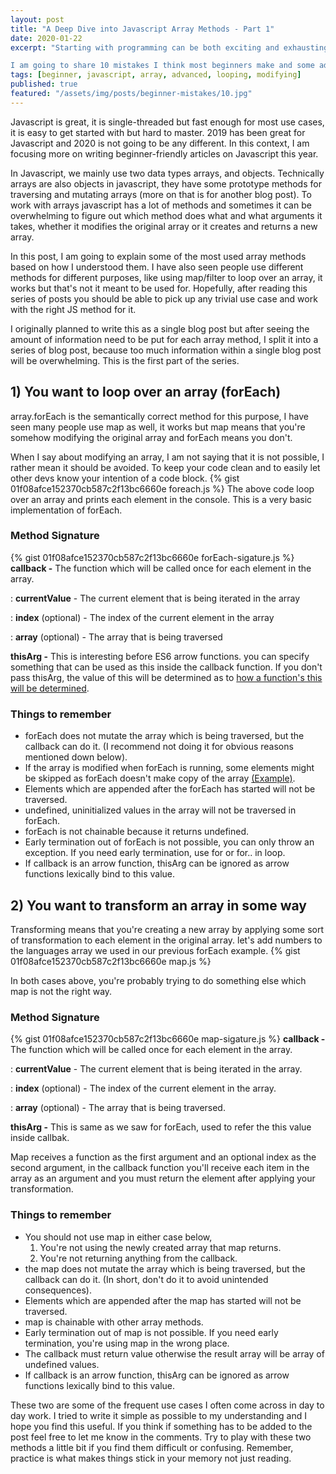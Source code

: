 ```yaml
---
layout: post
title: "A Deep Dive into Javascript Array Methods - Part 1"
date: 2020-01-22
excerpt: "Starting with programming can be both exciting and exhausting at the same time, its a demanding activity that needs a lot of focus and energy to do it correct and consistent.

I am going to share 10 mistakes I think most beginners make and some advice on how to navigate away from those mistakes and accelerate your learning journey and career."
tags: [beginner, javascript, array, advanced, looping, modifying]
published: true
featured: "/assets/img/posts/beginner-mistakes/10.jpg"
---
```


Javascript is great, it is single-threaded but fast enough for most use cases, it is easy to get started with but hard to master. 2019 has been great for Javascript and 2020 is not going to be any different. In this context, I am focusing more on writing beginner-friendly articles on Javascript this year.

In Javascript, we mainly use two data types arrays, and objects. Technically arrays are also objects in javascript, they have some prototype methods for traversing and mutating arrays (more on that is for another blog post). To work with arrays javascript has a lot of methods and sometimes it can be overwhelming to figure out which method does what and what arguments it takes, whether it modifies the original array or it creates and returns a new array. 

In this post, I am going to explain some of the most used array methods based on how I understood them. I have also seen people use different methods for different purposes, like using map/filter to loop over an array, it works but that's not it meant to be used for. Hopefully, after reading this series of posts you should be able to pick up any trivial use case and work with the right JS method for it.

I originally planned to write this as a single blog post but after seeing the amount of information need to be put for each array method, I split it into a series of blog post, because too much information within a single blog post will be overwhelming. This is the first part of the series.

## 1) You want to loop over an array (forEach)
array.forEach is the semantically correct method for this purpose, I have seen many people use map as well, it works but map means that you're somehow modifying the original array and forEach means you don't.

When I say about modifying an array, I am not saying that it is not possible, I rather mean it should be avoided. To keep your code clean and to easily let other devs know your intention of a code block.
    {% gist 01f08afce152370cb587c2f13bc6660e foreach.js %}
The above code loop over an array and prints each element in the console. This is a very basic implementation of forEach.

### Method Signature
{% gist 01f08afce152370cb587c2f13bc6660e forEach-sigature.js %}
**callback -** The function which will be called once for each element in the array.

: **currentValue** - The current element that is being iterated in the array

: **index** (optional) - The index of the current element in the array

: **array** (optional) - The array that is being traversed

**thisArg -** This is interesting before ES6 arrow functions. you can specify something that can be used as this inside the callback function. If you don't pass thisArg, the value of this will be determined as to [how a function's this will be determined](https://developer.mozilla.org/en-US/docs/Web/JavaScript/Reference/Operators/this).

### Things to remember
- forEach does not mutate the array which is being traversed, but the callback can do it. (I recommend not doing it for obvious reasons mentioned down below).
- If the array is modified when forEach is running, some elements might be skipped as forEach doesn't make copy of the array [(Example)](https://developer.mozilla.org/en-US/docs/Web/JavaScript/Reference/Global_Objects/Array/forEach#If_the_array_is_modified_during_iteration_other_elements_might_be_skipped.).
- Elements which are appended after the forEach has started will not be traversed.
- undefined, uninitialized values in the array will not be traversed in forEach.
- forEach is not chainable because it returns undefined.
- Early termination out of forEach is not possible, you can only throw an exception. If you need early termination, use for or for.. in loop.
- If callback is an arrow function, thisArg can be ignored as arrow functions lexically bind to this value.

## 2) You want to transform an array in some way
Transforming means that you're creating a new array by applying some sort of transformation to each element in the original array. let's add numbers to the languages array we used in our previous forEach example.
{% gist 01f08afce152370cb587c2f13bc6660e map.js %}

In both cases above, you're probably trying to do something else which map is not the right way.

### Method Signature
{% gist 01f08afce152370cb587c2f13bc6660e map-sigature.js %}
**callback -** The function which will be called once for each element in the array.

: **currentValue** - The current element that is being iterated in the array.

: **index** (optional) - The index of the current element in the array.

: **array** (optional) - The array that is being traversed.

**thisArg -** This is same as we saw for forEach, used to refer the this value inside callbak.

Map receives a function as the first argument and an optional index as the second argument, in the callback function you'll receive each item in the array as an argument and you must return the element after applying your transformation. 

### Things to remember
- You should not use map in either case below,
    1. You're not using the newly created array that map returns.
    2. You're not returning anything from the callback.
- the map does not mutate the array which is being traversed, but the callback can do it. (In short, don't do it to avoid unintended consequences).
- Elements which are appended after the map has started will not be traversed.
- map is chainable with other array methods.
- Early termination out of map is not possible. If you need early termination, you're using map in the wrong place.
- The callback must return value otherwise the result array will be array of undefined values.
- If callback is an arrow function, thisArg can be ignored as arrow functions lexically bind to this value.

These two are some of the frequent use cases I often come across in day to day work. I tried to write it simple as possible to my understanding and I hope you find this useful. If you think if something has to be added to the post feel free to let me know in the comments. Try to play with these two methods a little bit if you find them difficult or confusing. Remember, practice is what makes things stick in your memory not just reading.
